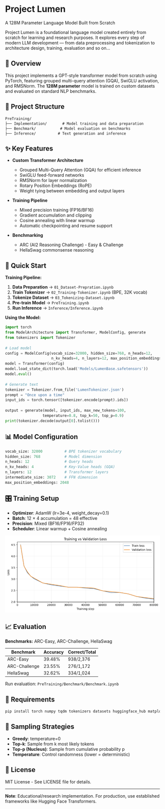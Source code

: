 # Project Lumen

A 128M Parameter Language Model Built from Scratch

Project Lumen is a foundational language model created entirely from scratch for learning and research purposes.
It explores every step of modern LLM development — from data preprocessing and tokenization to architecture design, training, evaluation and so on...

## 🎯 Overview

This project implements a GPT-style transformer model from scratch using PyTorch, featuring grouped multi-query attention (GQA), SwiGLU activation, and RMSNorm. The **128M parameter** model is trained on custom datasets and evaluated on standard NLP benchmarks.

## 📁 Project Structure

```
PreTraining/
├── Implementation/       # Model training and data preparation
├── Benchmark/           # Model evaluation on benchmarks
├── Inference/          # Text generation and inference
```

## ✨ Key Features

- **Custom Transformer Architecture**
  - Grouped Multi-Query Attention (GQA) for efficient inference
  - SwiGLU feed-forward networks
  - RMSNorm for layer normalization
  - Rotary Position Embeddings (RoPE)
  - Weight tying between embedding and output layers

- **Training Pipeline**
  - Mixed precision training (FP16/BF16)
  - Gradient accumulation and clipping
  - Cosine annealing with linear warmup
  - Automatic checkpointing and resume support

- **Benchmarking**
  - ARC (AI2 Reasoning Challenge) - Easy & Challenge
  - HellaSwag commonsense reasoning

## 🚀 Quick Start

**Training Pipeline:**
1. **Data Preparation** → `01_Dataset-Prepration.ipynb`
2. **Train Tokenizer** → `02_Training-Tokenizer.ipynb` (BPE, 32K vocab)
3. **Tokenize Dataset** → `03_Tokenizing-Dataset.ipynb`
4. **Pre-train Model** → `PreTraining.ipynb`
5. **Run Inference** → `Inference/Inference.ipynb`

**Using the Model:**

```python
import torch
from ModelArchitecture import Transformer, ModelConfig, generate
from tokenizers import Tokenizer

# Load model
config = ModelConfig(vocab_size=32000, hidden_size=768, n_heads=12, 
                     n_kv_heads=4, n_layers=12, max_position_embeddings=2048)
model = Transformer(config)
model.load_state_dict(torch.load('Models/LumenBase.safetensors'))
model.eval()

# Generate text
tokenizer = Tokenizer.from_file('LumenTokenizer.json')
prompt = "Once upon a time"
input_ids = torch.tensor([tokenizer.encode(prompt).ids])

output = generate(model, input_ids, max_new_tokens=100, 
                 temperature=0.8, top_k=50, top_p=0.9)
print(tokenizer.decode(output[0].tolist()))
```

## 📊 Model Configuration

```python
vocab_size: 32000          # BPE tokenizer vocabulary
hidden_size: 768           # Model dimension
n_heads: 12                # Query heads
n_kv_heads: 4              # Key-Value heads (GQA)
n_layers: 12               # Transformer layers
intermediate_size: 3072    # FFN dimension
max_position_embeddings: 2048
```

## 🎛️ Training Setup

- **Optimizer**: AdamW (lr=3e-4, weight_decay=0.1)
- **Batch**: 12 × 4 accumulation = 48 effective
- **Precision**: Mixed (BF16/FP16/FP32)
- **Scheduler**: Linear warmup + Cosine annealing

![Training Loss Curve](PreTraining/images/training_loss_curve.png)

## 📈 Evaluation

**Benchmarks:** ARC-Easy, ARC-Challenge, HellaSwag

| Benchmark | Accuracy | Correct/Total |
|-----------|----------|---------------|
| ARC-Easy | 39.48% | 938/2,376 |
| ARC-Challenge | 23.55% | 276/1,172 |
| HellaSwag | 32.62% | 334/1,024 |

Run evaluation: `PreTraining/Benchmark/Benchmark.ipynb`

## 🔧 Requirements

```bash
pip install torch numpy tqdm tokenizers datasets huggingface_hub matplotlib
```

## 🎨 Sampling Strategies

- **Greedy**: temperature=0
- **Top-k**: Sample from k most likely tokens
- **Top-p (Nucleus)**: Sample from cumulative probability p
- **Temperature**: Control randomness (lower = deterministic)

## 📄 License

MIT License - See LICENSE file for details.

---

**Note**: Educational/research implementation. For production, use established frameworks like Hugging Face Transformers.
